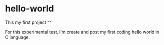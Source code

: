 # hello-world
This my first project ^^

For this experimental test, i'm create and post my first coding hello world in C language.
